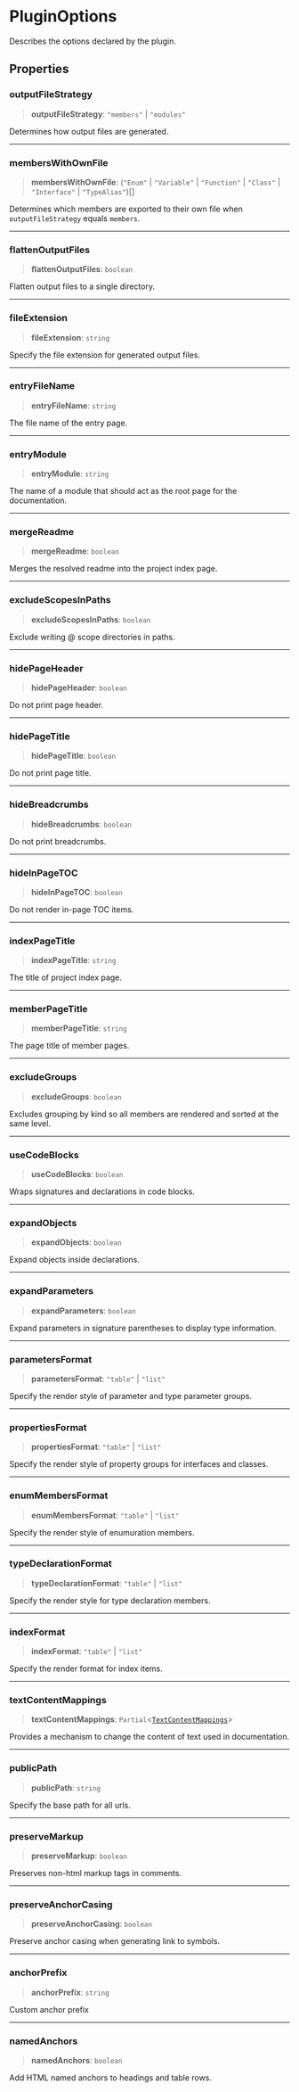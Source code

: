 # PluginOptions

Describes the options declared by the plugin.

## Properties

### outputFileStrategy

> **outputFileStrategy**: `"members"` \| `"modules"`

Determines how output files are generated.

***

### membersWithOwnFile

> **membersWithOwnFile**: (`"Enum"` \| `"Variable"` \| `"Function"` \| `"Class"` \| `"Interface"` \| `"TypeAlias"`)[]

Determines which members are exported to their own file when `outputFileStrategy` equals `members`.

***

### flattenOutputFiles

> **flattenOutputFiles**: `boolean`

Flatten output files to a single directory.

***

### fileExtension

> **fileExtension**: `string`

Specify the file extension for generated output files.

***

### entryFileName

> **entryFileName**: `string`

The file name of the entry page.

***

### entryModule

> **entryModule**: `string`

The name of a module that should act as the root page for the documentation.

***

### mergeReadme

> **mergeReadme**: `boolean`

Merges the resolved readme into the project index page.

***

### excludeScopesInPaths

> **excludeScopesInPaths**: `boolean`

Exclude writing @ scope directories in paths.

***

### hidePageHeader

> **hidePageHeader**: `boolean`

Do not print page header.

***

### hidePageTitle

> **hidePageTitle**: `boolean`

Do not print page title.

***

### hideBreadcrumbs

> **hideBreadcrumbs**: `boolean`

Do not print breadcrumbs.

***

### hideInPageTOC

> **hideInPageTOC**: `boolean`

Do not render in-page TOC items.

***

### indexPageTitle

> **indexPageTitle**: `string`

The title of project index page.

***

### memberPageTitle

> **memberPageTitle**: `string`

The page title of member pages.

***

### excludeGroups

> **excludeGroups**: `boolean`

Excludes grouping by kind so all members are rendered and sorted at the same level.

***

### useCodeBlocks

> **useCodeBlocks**: `boolean`

Wraps signatures and declarations in code blocks.

***

### expandObjects

> **expandObjects**: `boolean`

Expand objects inside declarations.

***

### expandParameters

> **expandParameters**: `boolean`

Expand parameters in signature parentheses to display type information.

***

### parametersFormat

> **parametersFormat**: `"table"` \| `"list"`

Specify the render style of parameter and type parameter groups.

***

### propertiesFormat

> **propertiesFormat**: `"table"` \| `"list"`

Specify the render style of property groups for interfaces and classes.

***

### enumMembersFormat

> **enumMembersFormat**: `"table"` \| `"list"`

Specify the render style of enumuration members.

***

### typeDeclarationFormat

> **typeDeclarationFormat**: `"table"` \| `"list"`

Specify the render style for type declaration members.

***

### indexFormat

> **indexFormat**: `"table"` \| `"list"`

Specify the render format for index items.

***

### textContentMappings

> **textContentMappings**: `Partial`\<[`TextContentMappings`](/api-docs/Interface.TextContentMappings.md)\>

Provides a mechanism to change the content of text used in documentation.

***

### publicPath

> **publicPath**: `string`

Specify the base path for all urls.

***

### preserveMarkup

> **preserveMarkup**: `boolean`

Preserves non-html markup tags in comments.

***

### preserveAnchorCasing

> **preserveAnchorCasing**: `boolean`

Preserve anchor casing when generating link to symbols.

***

### anchorPrefix

> **anchorPrefix**: `string`

Custom anchor prefix

***

### namedAnchors

> **namedAnchors**: `boolean`

Add HTML named anchors to headings and table rows.
